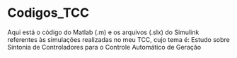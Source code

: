 # Codigos_TCC
Aqui está o código do Matlab (.m) e os arquivos (.slx) do Simulink referentes às simulações realizadas no meu TCC, cujo tema é: Estudo sobre Sintonia de Controladores para o Controle Automático de Geração
